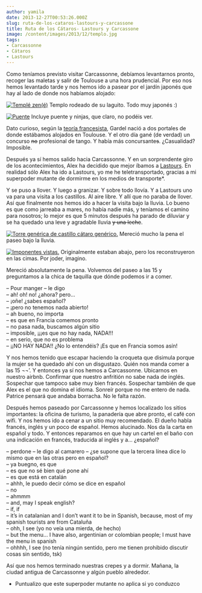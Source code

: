 ```yaml
---
author: yamila
date: 2013-12-27T00:53:26.000Z
slug: ruta-de-los-cataros-lastours-y-carcassone
title: Ruta de los Cátaros- Lastours y Carcassone
image: /content/images/2013/12/templo.jpg
tags:
- Carcassonne
- Cátaros
- Lastours
---
```



Como teníamos previsto visitar Carcassonne, debíamos levantarnos pronto, recoger las maletas y salir de Toulouse a una hora prudencial. Por eso nos hemos levantado tarde y nos hemos ido a pasear por el jardín japonés que hay al lado de donde nos habíamos alojado:

[![Templé zen(é)](/content/images/2013/12/templo.jpg#small)](/content/images/2013/12/templo.jpg#full)
Templo rodeado de su laguito. Todo muy japonés :)

[![Puente](/content/images/2013/12/jardin.jpg#small)](/content/images/2013/12/jardin.jpg#full)
Incluye puente y ninjas, que claro, no podéis ver.

Dato curioso, según la [teoría francesista](http:/es.wikipedia.org/wiki/Carlos_Gardel#Teor.C3.ADa_francesista), Gardel nació a dos portales de donde estábamos alojados en Toulouse. Y el otro día gané (de verdad) un concurso <del>no</del> profesional de tango. Y había más concursante<del>s</del>. ¿Casualidad? Imposible.

Después ya sí hemos salido hacia Carcassonne. Y en un sorprendente giro de los acontecimientos, Alex ha decidido que mejor íbamos a [Lastours](https:/www.google.com/search?q=lastours&safe=off&source=lnms&tbm=isch&sa=X&ei=cbK8UqX0OevZ0QXQvoCADw&ved=0CAkQ_AUoAQ&biw=1364&bih=642). En realidad sólo Alex ha ido a Lastours, yo me he teletransportado, gracias a mi superpoder mutante de dormirme en los medios de transporte*.

Y se puso a llover. Y luego a granizar. Y sobre todo llovía. Y a Lastours uno va para una visita a los castillos. Al aire libre. Y allí que no paraba de llover. Así que finalmente nos hemos ido a hacer la visita bajo la lluvia. Lo bueno es que como jarreaba a mares, no había nadie más, y teníamos el camino para nosotros; lo mejor es que 5 minutos después ha parado de diluviar y se ha quedado una leve y agradable lluvia <del>y una leche</del>.

[![Torre genérica de castillo cátaro genérico.](/content/images/2013/12/lastours5.jpg#small)](/content/images/2013/12/lastours5.jpg#full)
Mereció mucho la pena el paseo bajo la lluvia.

[![Imponentes vistas.](/content/images/2013/12/lastours4.jpg#small)](/content/images/2013/12/lastours4.jpg#full)
Originalmente estaban abajo, pero los reconstruyeron en las cimas. Por joder, imagino.

Mereció absolutamente la pena. Volvemos del paseo a las 15 y preguntamos a la chica de taquilla que dónde podemos ir a comer.

– Pour manger – le digo  
 – ah! oh! no! ¿ahora? pero…  
 – ¡oñe! ¿sabes español?  
 – ¡pero no tenemos nada abierto!  
 – ah bueno, no importa  
 – es que en Francia comemos pronto  
 – no pasa nada, buscamos algún sitio  
 – imposible, ¡¡¡es que no hay nada, NADA!!!  
 – en serio, que no es problema  
 – ¡¡NO HAY NADA!! ¿No lo entendéis? ¡Es que en Francia somos asín!

Y nos hemos tenido que escapar haciendo la croqueta que disimula porque la mujer se ha quedado ahí con un disgustazo. Quién nos manda comer a las 15 ¬¬’. Y entonces ya sí nos hemos a Carcassonne. Ubicarnos en nuestro airbnb. Confirmar que nuestro anfritión no sabe nada de inglés. Sospechar que tampoco sabe muy bien francés. Sospechar también de que Alex es el que no domina el idioma. Sonreír porque no me entero de nada. Patrice pensará que andaba borracha. No le falta razón.

Después hemos paseado por Carcassonne y hemos localizado los sitios importantes: la oficina de turismo, la panadería que abre pronto, el café con wifi. Y nos hemos ido a cenar a un sitio muy recomendado. El dueño habla francés, inglés y un poco de español. Hemos alucinado. Nos da la carta en español y todo. Y entonces reparamos en que hay un cartel en el baño con una indicación en francés, traducida al inglés y a… ¿español?

– perdone – le digo al camarero – ¿se supone que la tercera línea dice lo mismo que en las otras pero en español?  
 – ya buegno, es que  
 – es que no sé bien qué pone ahí  
 – es que está en catalán  
 – ahhh, le puedo decir cómo se dice en español  
 – no  
 – ahmmm  
 – and, may I speak english?  
 – if, if  
 – it’s in catalanian and I don’t want it to be in Spanish, because, most of my spanish tourists are from Cataluña  
 – ohh, I see (yo no veía una mierda, de hecho)  
 – but the menu… I have also, argentinian or colombian people; I must have the menu in spanish  
 – ohhhh, I see (no tenía ningún sentido, pero me tienen prohibido discutir cosas sin sentido, tsk)

Así que nos hemos terminado nuestras crepes y a dormir. Mañana, la ciudad antigua de Carcassonne y algún pueblo alrededor.

* Puntualizo que este superpoder mutante no aplica si yo conduzco


